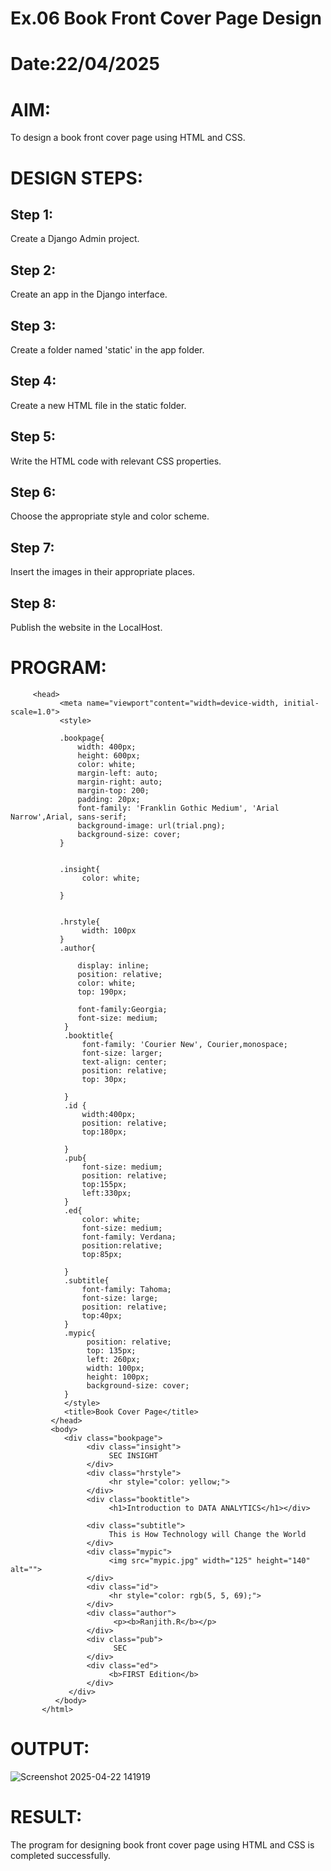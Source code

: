 # Ex.06 Book Front Cover Page Design
# Date:22/04/2025
# AIM:
To design a book front cover page using HTML and CSS.

# DESIGN STEPS:
## Step 1:
Create a Django Admin project.

## Step 2:
Create an app in the Django interface.

## Step 3:
Create a folder named 'static' in the app folder.

## Step 4:
Create a new HTML file in the static folder.

## Step 5:
Write the HTML code with relevant CSS properties.

## Step 6:
Choose the appropriate style and color scheme.

## Step 7:
Insert the images in their appropriate places.

## Step 8:
Publish the website in the LocalHost.

# PROGRAM:
```<html>
     <head>
           <meta name="viewport"content="width=device-width, initial-scale=1.0">
           <style>
      
           .bookpage{
               width: 400px;
               height: 600px;
               color: white;
               margin-left: auto;
               margin-right: auto;
               margin-top: 200;
               padding: 20px;
               font-family: 'Franklin Gothic Medium', 'Arial Narrow',Arial, sans-serif;
               background-image: url(trial.png);
               background-size: cover;
           }


           .insight{
                color: white;

           }


           .hrstyle{
                width: 100px
           }
           .author{

               display: inline;
               position: relative;
               color: white;
               top: 190px;

               font-family:Georgia;
               font-size: medium;
            }
            .booktitle{
                font-family: 'Courier New', Courier,monospace;
                font-size: larger;
                text-align: center;
                position: relative;
                top: 30px;

            }
            .id {
                width:400px;
                position: relative;
                top:180px;

            }
            .pub{
                font-size: medium;
                position: relative;
                top:155px;
                left:330px;
            }
            .ed{
                color: white;
                font-size: medium;
                font-family: Verdana;
                position:relative;
                top:85px;
            
            }
            .subtitle{
                font-family: Tahoma;
                font-size: large;
                position: relative;
                top:40px;
            }
            .mypic{
                 position: relative;
                 top: 135px;
                 left: 260px;
                 width: 100px;
                 height: 100px;
                 background-size: cover;
            }
            </style>
            <title>Book Cover Page</title>
         </head>
         <body>
            <div class="bookpage">
                 <div class="insight">
                      SEC INSIGHT
                 </div>
                 <div class="hrstyle">
                      <hr style="color: yellow;">
                 </div>
                 <div class="booktitle">
                      <h1>Introduction to DATA ANALYTICS</h1></div>

                 <div class="subtitle">
                      This is How Technology will Change the World
                 </div>
                 <div class="mypic">
                      <img src="mypic.jpg" width="125" height="140" alt="">
                 </div>
                 <div class="id">
                      <hr style="color: rgb(5, 5, 69);">
                 </div>
                 <div class="author">
                       <p><b>Ranjith.R</b></p>
                 </div>
                 <div class="pub">
                       SEC
                 </div>
                 <div class="ed">
                      <b>FIRST Edition</b>
                 </div>
             </div>
          </body>
       </html>
```   


# OUTPUT:

![Screenshot 2025-04-22 141919](https://github.com/user-attachments/assets/def23ce0-bae3-479f-b6f7-f163820750c3)

# RESULT:
The program for designing book front cover page using HTML and CSS is completed successfully.
